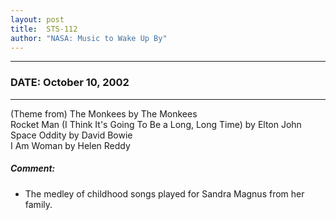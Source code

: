 ```yaml
---
layout: post
title:  STS-112
author: "NASA: Music to Wake Up By"
---
```


----
### DATE: October 10, 2002
----
(Theme from) The Monkees by The Monkees<br />Rocket Man (I Think It's Going To Be a Long, Long Time) by Elton John<br />Space Oddity by David Bowie<br />I Am Woman by Helen Reddy

##### Comment:
* The medley of childhood songs played for Sandra Magnus from her family.

